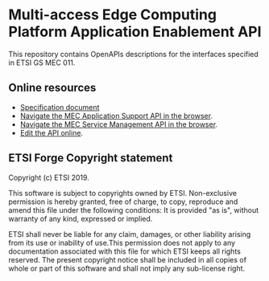 # Multi-access Edge Computing Platform Application Enablement API 

This repository contains OpenAPIs descriptions for the interfaces specified in ETSI GS MEC 011.

## Online resources

* [Specification document](https://www.etsi.org/deliver/etsi_gs/MEC/001_099/011/02.01.01_60/gs_MEC011v020101p.pdf)
* [Navigate the MEC Application Support API in the browser](https://forge.etsi.org/swagger/ui/?url=https://forge.etsi.org/gitlab/mec/gs011-app-enablement-api/raw/develop/MecAppSupportApi.yaml).
* [Navigate the MEC Service Management API in the browser](https://forge.etsi.org/swagger/ui/?url=https://forge.etsi.org/gitlab/mec/gs011-app-enablement-api/raw/develop_2.1.1/Mp1.yaml).
* [Edit the API online](https://forge.etsi.org/swagger/editor/?url=https://forge.etsi.org/gitlab/mec/gs011-app-enablement-api/raw/develop_2.1.1/MecServiceMgmtApi.yaml).



## ETSI Forge Copyright statement

Copyright (c) ETSI 2019.

This software is subject to copyrights owned by ETSI. Non-exclusive permission 
is hereby granted, free of charge, to copy, reproduce and amend this file 
under the following conditions: It is provided "as is", without warranty of any 
kind, expressed or implied. 

ETSI shall never be liable for any claim, damages, or other liability arising 
from its use or inability of use.This permission does not apply to any documentation 
associated with this file for which ETSI keeps all rights reserved. The present 
copyright notice shall be included in all copies of whole or part of this 
software and shall not imply any sub-license right.

